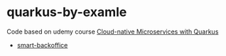 # quarkus-by-examle

Code based on udemy course [Cloud-native Microservices with Quarkus](https://udemy.com/course/quarkus-by-example)

- [smart-backoffice](./smart-backoffice/README.md)

